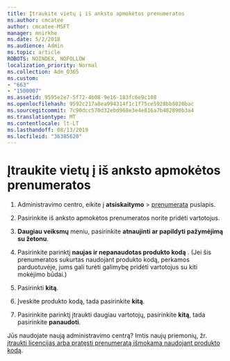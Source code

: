 ```yaml
---
title: Įtraukite vietų į iš anksto apmokėtos prenumeratos
ms.author: cmcatee
author: cmcatee-MSFT
manager: mnirkhe
ms.date: 5/2/2018
ms.audience: Admin
ms.topic: article
ROBOTS: NOINDEX, NOFOLLOW
localization_priority: Normal
ms.collection: Adm_O365
ms.custom:
- "663"
- "1500007"
ms.assetid: 9595e2e7-5f72-4b08-9e16-183fc6e9c108
ms.openlocfilehash: 9592c217a8ea994314f1c1f75ce5928bb8020bac
ms.sourcegitcommit: 7c90dcc570d32ebd968e3e4e816a7b482890b3a4
ms.translationtype: MT
ms.contentlocale: lt-LT
ms.lasthandoff: 08/13/2019
ms.locfileid: "36385620"
---
```

# <a name="add-seats-to-a-prepaid-subscription"></a>Įtraukite vietų į iš anksto apmokėtos prenumeratos

1. Administravimo centro, eikite į **atsiskaitymo** \> [prenumerata](https://go.microsoft.com/fwlink/p/?linkid=842054) puslapis.

2. Pasirinkite iš anksto apmokėtos prenumeratos norite pridėti vartotojus.

3. **Daugiau veiksmų** meniu, pasirinkite **atnaujinti ar papildyti pažymėjimą su žetonu**.

4. Pasirinkite parinktį **naujas ir nepanaudotas produkto kodą** . (Jei šis prenumeratos sukurtas naudojant produkto kodą, perkamos parduotuvėje, jums gali turėti galimybę pridėti vartotojus su kiti mokėjimo būdai.)

5. Pasirinkti **kitą**.

6. Įveskite produkto kodą, tada pasirinkite **kitą**.

7. Pasirinkite parinktį įtraukti daugiau vartotojų, pasirinkite **kitą**, tada pasirinkite **panaudoti**.

Jūs naudojate naują administravimo centrą? Imtis naujų priemonių, žr. [įtraukti licencijas arba pratęsti prenumeratą išmokama naudojant produkto kodą](https://docs.microsoft.com/en-us/office365/admin/misc/add-licenses-using-product-key).